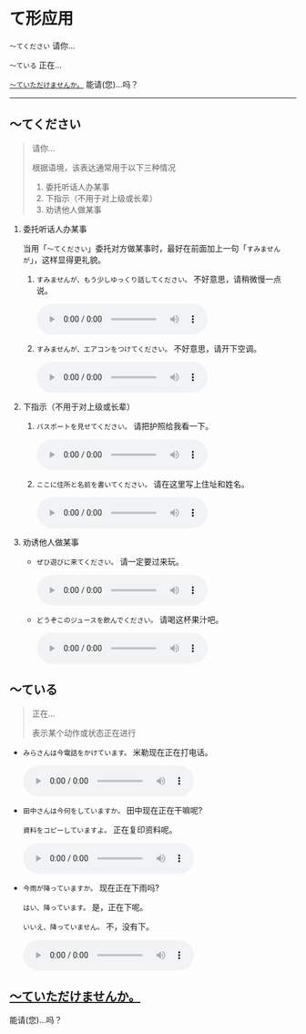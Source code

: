 # て形应用

`～てください` 请你...

`～ている` 正在...

[`～ていただけませんか。`](../../文法/26/～ていただけませんか) 能请(您)...吗？

---

## ～てください

> 请你...
>
> 根据语境，该表达通常用于以下三种情况
>
> 1. 委托听话人办某事
> 2. 下指示（不用于对上级或长辈）
> 3. 劝诱他人做某事

1. 委托听话人办某事

   当用「`～てください`」委托对方做某事时，最好在前面加上一句「`すみませんが`」，这样显得更礼貌。

   1. `すみませんが、もう少しゆっくり話してください。` 不好意思，请稍微慢一点说。

      <audio src="http://dict.youdao.com/dictvoice?le=jap&audio=すみませんが、もう少しゆっくり話してください。&type=3" controls></audio>

   2. `すみませんが、エアコンをつけてください。` 不好意思，请开下空调。

      <audio src="http://dict.youdao.com/dictvoice?le=jap&audio=すみませんが、エアコンをつけてください。&type=3" controls></audio>

2. 下指示（不用于对上级或长辈）

   1. `パスポートを見せてください。` 请把护照给我看一下。

      <audio src="http://dict.youdao.com/dictvoice?le=jap&audio=パスポートを見せてください。&type=3" controls></audio>

   2. `ここに住所と名前を書いてください。` 请在这里写上住址和姓名。

      <audio src="http://dict.youdao.com/dictvoice?le=jap&audio=ここに住所と名前を書いてください。&type=3" controls></audio>

3. 劝诱他人做某事

   - `ぜひ遊びに来てください。` 请一定要过来玩。

     <audio src="http://dict.youdao.com/dictvoice?le=jap&audio=ぜひ遊びに来てください。&type=3" controls></audio>

   - `どうぞこのジュースを飲んでください。` 请喝这杯果汁吧。

     <audio src="http://dict.youdao.com/dictvoice?le=jap&audio=どうぞこのジュースを飲んでください。&type=3" controls></audio>

## ～ている

> 正在...
>
> 表示某个动作或状态正在进行

- `みらさんは今電話をかけています。` 米勒现在正在打电话。

  <audio src="http://dict.youdao.com/dictvoice?le=jap&audio=みらさんは今電話をかけています。&type=3" controls></audio>

- `田中さんは今何をしていますか。` 田中现在正在干嘛呢?

  `資料をコピーしていますよ。` 正在复印资料呢。

  <audio src="http://dict.youdao.com/dictvoice?le=jap&audio=田中さんは今何をしていますか。 資料をコピーしていますよ。&type=3" controls></audio>

- `今雨が降っていますか。` 现在正在下雨吗?

  `はい、降っています。` 是，正在下呢。

  `いいえ、降っていません。` 不，没有下。

  <audio src="http://dict.youdao.com/dictvoice?le=jap&audio=今雨が降っていますか。 はい、降っています。 いいえ、降っていません。&type=3" controls></audio>

## [～ていただけませんか。](../../文法/26/～ていただけませんか)

能请(您)...吗？
